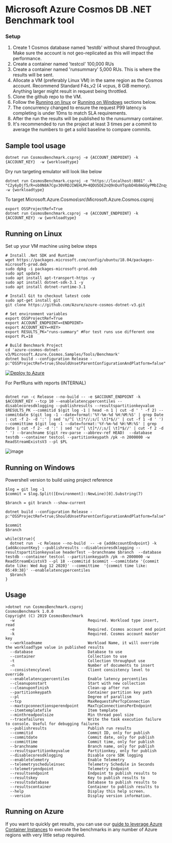 # Microsoft Azure Cosmos DB .NET Benchmark tool

### Setup
1. Create 1 Cosmos database named 'testdb' without shared throughput. Make sure the account is not geo-replicated as this will impact the performance. 
2. Create a container named 'testcol' 100,000 RUs
3. Create a container named 'runsummary' 5,000 RUs. This is where the results will be sent.
4. Allocate a VM (preferably Linux VM) in the same region as the Cosmos account. Recommend Standard F4s_v2 (4 vcpus, 8 GiB memory). Anything larger might result in request being throttled.
5. Clone the github repo to the VM. 
6. Follow the [Running on linux](linux) or [Running on Windows](windows) sections below.
7. The concurrency changed to ensure the request P99 latency is completing is under 10ms to match SLA requirements.
8. After the run the results will be published to the runsummary container. 
9. It's recommended to run the project at least 3 times per a commit to average the numbers to get a solid baseline to compare commits.

## Sample tool usage
```
dotnet run CosmosBenchmark.csproj -e {ACCOUNT_ENDPOINT} -k {ACCOUNT_KEY}  -w {workloadtype}
```

Dry run targeting emulator will look like below
```
dotnet run CosmosBenchmark.csproj -e "https://localhost:8081" -k "C2y6yDjf5/R+ob0N8A7Cgv30VRDJIWEHLM+4QDU5DE2nQ9nDuVTqobD4b8mGGyPMbIZnqyMsEcaGQy67XIw/Jw==" -w {workloadtype}
```

To target Microsoft.Azure.Cosmos\src\Microsoft.Azure.Cosmos.csproj
```
export OSSProjectRef=True
dotnet run CosmosBenchmark.csproj -e {ACCOUNT_ENDPOINT} -k {ACCOUNT_KEY} -w {workloadtype}
```

## Running on Linux <a name="linux"></a>
Set up your VM machine using below steps
```
# Install .Net SDK and Runtime
wget https://packages.microsoft.com/config/ubuntu/18.04/packages-microsoft-prod.deb
sudo dpkg -i packages-microsoft-prod.deb
sudo apt update
sudo apt install apt-transport-https -y
sudo apt install dotnet-sdk-3.1 -y
sudo apt install dotnet-runtime-3.1

# Install Git to checkout latest code
sudo apt-get install git
git clone https://github.com/Azure/azure-cosmos-dotnet-v3.git

# Set environment variables
export OSSProjectRef=True
export ACCOUNT_ENDPOINT=<ENDPOINT>
export ACCOUNT_KEY=<KEY>
export RESULTS_PK="runs-summary" #For test runs use different one
export PL=18

# Build Benchmark Project
cd 'azure-cosmos-dotnet-v3/Microsoft.Azure.Cosmos.Samples/Tools/Benchmark'
dotnet build --configuration Release -p:"OSSProjectRef=true;ShouldUnsetParentConfigurationAndPlatform=false"

```


   [![Deploy to Azure](https://aka.ms/deploytoazurebutton)](https://portal.azure.com/#create/Microsoft.Template/uri/https%3A%2F%2Fraw.githubusercontent.com%2FAzure%2Fazure-cosmos-dotnet-v3%2Fdiagnostics-with-metrics%2FMicrosoft.Azure.Cosmos.Samples%2FTools%2FBenchmark%2FAzureVmBenchmark%2Fazuredeploy.json)

For PerfRuns with reports (INTERNAL)
```

dotnet run -c Release --no-build -- -e $ACCOUNT_ENDPOINT -k $ACCOUNT_KEY --tcp 10 --enablelatencypercentiles --disablecoresdklogging --publishresults --resultspartitionkeyvalue $RESULTS_PK --commitid $(git log -1 | head -n 1 | cut -d ' ' -f 2) --commitdate $(git log -1 --date=format:'%Y-%m-%d %H:%M:%S' | grep Date | cut -f 2- -d ':' | sed 's/^[ \t]*//;s/[ \t]*$//' | cut -f 1 -d ' ') --committime $(git log -1 --date=format:'%Y-%m-%d %H:%M:%S' | grep Date | cut -f 2- -d ':' | sed 's/^[ \t]*//;s/[ \t]*$//' | cut -f 2 -d ' ') --branchname $(git rev-parse --abbrev-ref HEAD)  --database testdb --container testcol --partitionkeypath /pk -n 2000000 -w ReadStreamExistsV3 --pl $PL 
```

![image](https://user-images.githubusercontent.com/6880899/61565403-8e41bd00-aa96-11e9-9996-b7fc77c3aed3.png)

## Running on Windows <a name="windows"></a>

Powershell version to build using project reference
```
$log = git log -1
$commit = $log.Split([Environment]::NewLine)[0].Substring(7)

$branch = git branch --show-current

dotnet build --configuration Release -p:"OSSProjectRef=true;ShouldUnsetParentConfigurationAndPlatform=false"
 
$commit
$branch

while($true){
  dotnet run  -c Release --no-build  -- -e {addAccountEndpoint} -k {addAccountKey} --publishresults --disablecoresdklogging --resultspartitionkeyvalue headerTest --branchname $branch  --database testdb --container testcol --partitionkeypath /pk -n 2000000 -w ReadStreamExistsV3 --pl 18 --commitid $commit --commitdate '{commit date like: Wed Aug 12 2020}' --committime  '{commit time like: 05:49:38}' --enablelatencypercentiles
  $branch
}
```

## Usage
```
>dotnet run CosmosBenchmark.csproj
CosmosBenchmark 1.0.0
Copyright (C) 2019 CosmosBenchmark
  -w                                Required. Workload type insert, read
  -e                                Required. Cosmos account end point
  -k                                Required. Cosmos account master key
  --workloadname                    Workload Name, it will override the workloadType value in published results
  --database                        Database to use
  --container                       Collection to use
  -t                                Collection throughput use
  -n                                Number of documents to insert
  --consistencylevel                Client consistency level to override
  --enablelatencypercentiles        Enable latency percentiles
  --cleanuponstart                  Start with new collection
  --cleanuponfinish                 Clean-up after run
  --partitionkeypath                Container partition key path
  --pl                              Degree of parallism
  --tcp                             MaxRequestsPerTcpConnection
  --maxtcpconnectionsperendpoint    MaxTcpConnectionsPerEndpoint
  --itemtemplatefile                Item template
  --minthreadpoolsize               Min thread pool size
  --tracefailures                   Write the task execution failure to console. Useful for debugging failures
  --publishresults                  Publish run results
  --commitid                        Commit ID, only for publish
  --commitdate                      Commit date, only for publish
  --committime                      Commit time, only for publish
  --branchname                      Branch name, only for publish
  --resultspartitionkeyvalue        Partitionkey, only for publish
  --disablecoresdklogging           Disable core SDK logging
  --enabletelemetry                 Enable Telemetry
  --telemetryscheduleinsec          Telemetry Schedule in Seconds
  --telemetryendpoint               Telemetry Endpoint
  --resultsendpoint                 Endpoint to publish results to
  --resultskey                      Key to publish results to
  --resultsdatabase                 Database to publish results to
  --resultscontainer                Container to publish results to
  --help                            Display this help screen.
  --version                         Display version information.
```

## Running on Azure

If you want to quickly get results, you can use our [guide to leverage Azure Container Instances](./AzureContainerInstances/README.md) to execute the benchmarks in any number of Azure regions with very little setup required.
